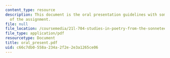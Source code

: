 ```yaml
---
content_type: resource
description: This document is the oral presentation guidelines with some contextualization
  of the assignment.
file: null
file_location: /coursemedia/21l-704-studies-in-poetry-from-the-sonneteers-to-the-metaphysicals-spring-2006/c66c7db0558a234a2f2e2e3a1265ce06_oral_present.pdf
file_type: application/pdf
resourcetype: Document
title: oral_present.pdf
uid: c66c7db0-558a-234a-2f2e-2e3a1265ce06
---
```


